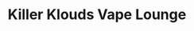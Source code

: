 ---
title: "Killer Klouds Vape Lounge"
url: /rocky-top/killer-klouds-vape-lounge/
shop: Allgemein
---